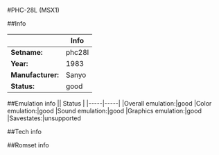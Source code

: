 #PHC-28L (MSX1)

##Info

||Info|
|-----|-----|
|**Setname:**|phc28l
|**Year:**|1983
|**Manufacturer:**|Sanyo
|**Status:**|good

##Emulation info
|| Status |
|-----|-----|
|Overall emulation:|good
|Color emulation:|good
|Sound emulation:|good
|Graphics emulation:|good
|Savestates:|unsupported

##Tech info

##Romset info

<!--- START OF EDITED COMMENT DO NOT TOUCH TEXT ABOVE-->
